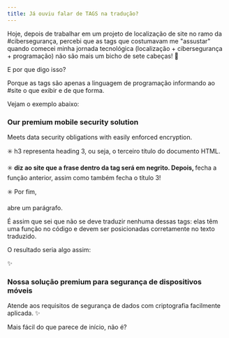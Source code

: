 ```yaml
---
title: Já ouviu falar de TAGS na tradução?
---
```


Hoje, depois de trabalhar em um projeto de localização de site no ramo da #cibersegurança, percebi que as tags que costumavam me "assustar" quando comecei minha jornada tecnológica (localização + cibersegurança + programação) não são mais um bicho de sete cabeças! 🚀

E por que digo isso?

Porque as tags são apenas a linguagem de programação informando ao #site o que exibir e de que forma.

Vejam o exemplo abaixo:

<h3><strong>Our premium mobile security solution</strong></h3> <p>Meets data security obligations with easily enforced encryption.

✳️ h3 representa heading 3, ou seja, o terceiro título do documento HTML.

✳️ <strong> diz ao site que a frase dentro da tag será em negrito.
Depois, </strong> fecha a função anterior, assim como </h3> também fecha o título 3!

✳️ Por fim, <p> abre um parágrafo.

É assim que sei que não se deve traduzir nenhuma dessas tags: elas têm uma função no código e devem ser posicionadas corretamente no texto traduzido.

O resultado seria algo assim:

✨ <h3><strong>Nossa solução premium para segurança de dispositivos móveis</strong></h3> <p>Atende aos requisitos de segurança de dados com criptografia facilmente aplicada. ✨

Mais fácil do que parece de início, não é?

</p>
